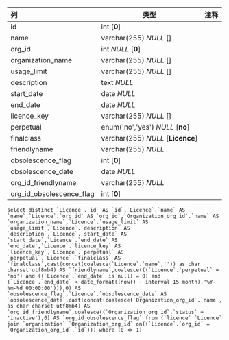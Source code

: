 | 列                       | 类型                              | 注释 |
| :----------------------- | --------------------------------- | ---- |
| id                       | int [**0**]                       |      |
| name                     | varchar(255) *NULL* []            |      |
| org_id                   | int *NULL* [**0**]                |      |
| organization_name        | varchar(255) *NULL* []            |      |
| usage_limit              | varchar(255) *NULL* []            |      |
| description              | text *NULL*                       |      |
| start_date               | date *NULL*                       |      |
| end_date                 | date *NULL*                       |      |
| licence_key              | varchar(255) *NULL* []            |      |
| perpetual                | enum('no','yes') *NULL* [**no**]  |      |
| finalclass               | varchar(255) *NULL* [**Licence**] |      |
| friendlyname             | varchar(255) *NULL*               |      |
| obsolescence_flag        | int [**0**]                       |      |
| obsolescence_date        | date *NULL*                       |      |
| org_id_friendlyname      | varchar(255) *NULL*               |      |
| org_id_obsolescence_flag | int [**0**]                       |      |

```
select distinct `Licence`.`id` AS `id`,`Licence`.`name` AS `name`,`Licence`.`org_id` AS `org_id`,`Organization_org_id`.`name` AS `organization_name`,`Licence`.`usage_limit` AS `usage_limit`,`Licence`.`description` AS `description`,`Licence`.`start_date` AS `start_date`,`Licence`.`end_date` AS `end_date`,`Licence`.`licence_key` AS `licence_key`,`Licence`.`perpetual` AS `perpetual`,`Licence`.`finalclass` AS `finalclass`,cast(concat(coalesce(`Licence`.`name`,'')) as char charset utf8mb4) AS `friendlyname`,coalesce(((`Licence`.`perpetual` = 'no') and ((`Licence`.`end_date` is null) = 0) and (`Licence`.`end_date` < date_format((now() - interval 15 month),'%Y-%m-%d 00:00:00'))),0) AS `obsolescence_flag`,`Licence`.`obsolescence_date` AS `obsolescence_date`,cast(concat(coalesce(`Organization_org_id`.`name`,'')) as char charset utf8mb4) AS `org_id_friendlyname`,coalesce((`Organization_org_id`.`status` = 'inactive'),0) AS `org_id_obsolescence_flag` from (`licence` `Licence` join `organization` `Organization_org_id` on((`Licence`.`org_id` = `Organization_org_id`.`id`))) where (0 <> 1)
```

